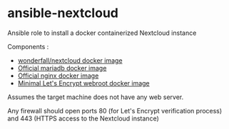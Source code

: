 # ansible-nextcloud
Ansible role to install a docker containerized Nextcloud instance

Components :
- [wonderfall/nextcloud docker image](https://hub.docker.com/r/wonderfall/nextcloud/)
- [Official mariadb docker image](https://hub.docker.com/_/mariadb/)
- [Official nginx docker image](https://hub.docker.com/_/nginx/)
- [Minimal Let's Encrypt webroot docker image](https://github.com/RLejolivet/docker-letsencrypt-webroot)

Assumes the target machine does not have any web server.

Any firewall should open ports 80 (for Let's Encrypt verification process) and 443 (HTTPS access to the Nextcloud instance)
